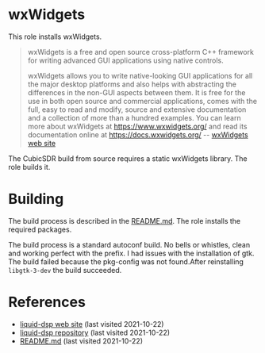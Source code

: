 # wxWidgets

This role installs wxWidgets. 
<!--more-->

> wxWidgets is a free and open source cross-platform C++ framework for writing advanced GUI applications using native controls.
>
> wxWidgets allows you to write native-looking GUI applications for all the major desktop platforms and also helps with abstracting the differences in the non-GUI aspects between them. It is free for the use in both open source and commercial applications, comes with the full, easy to read and modify, source and extensive documentation and a collection of more than a hundred examples. You can learn more about wxWidgets at https://www.wxwidgets.org/ and read its documentation online at https://docs.wxwidgets.org/
> -- [wxWidgets web site][1]

The CubicSDR build from source requires a static wxWidgets library. The role builds it.

# Building

The build process is described in the [README.md][3]. The role installs the required packages. 

The build process is a standard autoconf build. No bells or whistles, clean and working perfect with the prefix. I had issues with the installation of gtk. The build failed because the pkg-config was not found.After reinstalling `libgtk-3-dev` the build succeeded.

# References

- [liquid-dsp web site][1] (last visited 2021-10-22)
- [liquid-dsp repository][2] (last visited 2021-10-22)
- [README.md][3] (last visited 2021-10-22)

[1]: https://liquidsdr.org/
[2]: https://github.com/jgaeddert/liquid-dsp
[3]: https://github.com/jgaeddert/liquid-dsp/README.md

